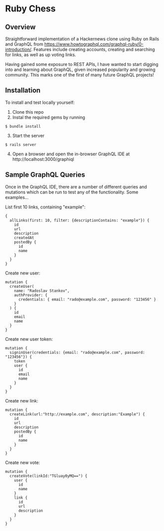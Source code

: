 # Ruby Chess

## Overview

Straightforward implementation of a Hackernews clone using Ruby on Rails and GraphQL from https://www.howtographql.com/graphql-ruby/0-introduction/. Features include creating accounts, creating and searching for links, as well as up voting links.

Having gained some exposure to REST APIs, I have wanted to start digging into and learning about GraphQL, given increased popularity and growing community. This marks one of the first of many future GraphQL projects!

## Installation

To install and test locally yourself:

1. Clone this repo
2. Instal the required gems by running

```
$ bundle install
```
3. Start the server

```
$ rails server
```
4. Open a browser and open the in-browser GraphQL IDE at http://localhost:3000/graphiql

## Sample GraphQL Queries

Once in the GraphQL IDE, there are a number of different queries and mutations which can be run to test any of the functionality. Some examples...

List first 10 links, containing "example":

```
{
  allLinks(first: 10, filter: {descriptionContains: "example"}) {
    id
    url
    description
    createdAt
    postedBy {
      id
      name
    }
  }
}
```
Create new user:

```
mutation {
  createUser(
    name: "Radoslav Stankov",
    authProvider: {
      credentials: { email: "rado@example.com", password: "123456" }
    }
  ) {
    id
    email
    name
  }
}
```
Create new user token: 

```
mutation {
  signinUser(credentials: {email: "rado@example.com", password: "123456"}) {
    token
    user {
      id
      email
      name
    }
  }
}
```
Create new link:

```
mutation {
  createLink(url:"http://example.com", description:"Example") {
    id
    url
    description
    postedBy {
      id
      name
    }
  }
}
```
Create new vote:

```
mutation {
  createVote(linkId:"TGluay0yMQ==") {
    user {
      id
      name
    }
    link {
      id
      url
      description
    }
  }
}
```
